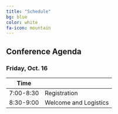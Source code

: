 ```yaml
---
title: "Schedule"
bg: blue
color: white
fa-icon: mountain
---
```


## Conference Agenda

### Friday, Oct. 16
| Time      |              |
|-----------|--------------|
| 7:00-8:30 | Registration |
| 8:30-9:00 | Welcome and Logistics |
 



